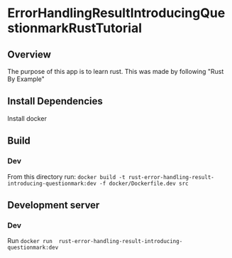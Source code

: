 # ErrorHandlingResultIntroducingQuestionmarkRustTutorial

## Overview
The purpose of this app is to learn rust. This was made by following "Rust By Example"

## Install Dependencies
Install docker

## Build
### Dev
From this directory run: `docker build -t rust-error-handling-result-introducing-questionmark:dev -f docker/Dockerfile.dev src`

## Development server
### Dev
Run `docker run  rust-error-handling-result-introducing-questionmark:dev`
